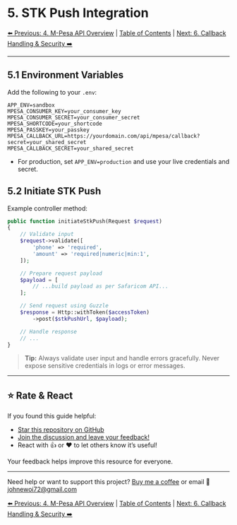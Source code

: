 # 5. STK Push Integration

[⬅️ Previous: 4. M-Pesa API Overview](./mpesa-api-overview.md) | [Table of Contents](../README.md#table-of-contents) | [Next: 6. Callback Handling & Security ➡️](./callback-security.md)

---

## 5.1 Environment Variables
Add the following to your `.env`:
```
APP_ENV=sandbox
MPESA_CONSUMER_KEY=your_consumer_key
MPESA_CONSUMER_SECRET=your_consumer_secret
MPESA_SHORTCODE=your_shortcode
MPESA_PASSKEY=your_passkey
MPESA_CALLBACK_URL=https://yourdomain.com/api/mpesa/callback?secret=your_shared_secret
MPESA_CALLBACK_SECRET=your_shared_secret
```
- For production, set `APP_ENV=production` and use your live credentials and secret.

## 5.2 Initiate STK Push
Example controller method:
```php
public function initiateStkPush(Request $request)
{
    // Validate input
    $request->validate([
        'phone' => 'required',
        'amount' => 'required|numeric|min:1',
    ]);

    // Prepare request payload
    $payload = [
        // ...build payload as per Safaricom API...
    ];

    // Send request using Guzzle
    $response = Http::withToken($accessToken)
        ->post($stkPushUrl, $payload);

    // Handle response
    // ...
}
```

> **Tip:** Always validate user input and handle errors gracefully. Never expose sensitive credentials in logs or error messages.

---

## ⭐ Rate & React

If you found this guide helpful:

- [Star this repository on GitHub](https://github.com/johnekiru/mpesa-laravel-guide)
- [Join the discussion and leave your feedback!](https://github.com/johnekiru/mpesa-laravel-guide/discussions)
- React with 👍 or ❤️ to let others know it’s useful!

Your feedback helps improve this resource for everyone.

---

Need help or want to support this project? [Buy me a coffee](https://coff.ee/johnekiru7v) or email 📧 johnewoi72@gmail.com

[⬅️ Previous: 4. M-Pesa API Overview](./mpesa-api-overview.md) | [Table of Contents](../README.md#table-of-contents) | [Next: 6. Callback Handling & Security ➡️](./callback-security.md)
